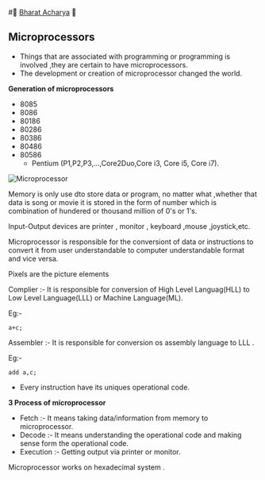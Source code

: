 #🤩  [Bharat Acharya](https://www.youtube.com/watch?v=Xl2nWDcy0To) 🎇

## Microprocessors

* Things that are associated with programming or programming is involved ,they are certain to have microprocessors.
* The development or creation of microprocessor changed the world.

**Generation of microprocessors**
* 8085
* 8086
* 80186
* 80286
* 80386
* 80486
* 80586
  * Pentium (P1,P2,P3,...,Core2Duo,Core i3, Core i5, Core i7).
  
![Microprocessor](https://user-images.githubusercontent.com/85029234/132433233-4dda55c7-99fd-402a-97df-09cb683096de.jpg)

Memory is only use dto store data or program, no matter what ,whether that data is song or movie it is stored in the form of number which is combination of hundered or thousand million of 0's or 1's.

Input-Output devices are printer , monitor , keyboard ,mouse ,joystick,etc.

Microprocessor is responsible for the conversiont of data or instructions to convert it from user understandable to computer understandable format and vice versa.

Pixels are the picture elements

Complier :- It is responsible for conversion of High Level Languag(HLL) to Low Level Language(LLL) or Machine Language(ML).

Eg:-
    
    a+c;

Assembler :- It is responsible for conversion os assembly language to LLL .

Eg:-
    
    add a,c;
   
   * Every instruction have its uniques operational code.

**3 Process of microprocessor**
* Fetch :- It means taking data/information from memory to microprocessor.
* Decode :- It means understanding the operational code and making sense form the operational code.
* Execution :- Getting output via printer or monitor.
    
Microprocessor works on hexadecimal system .
